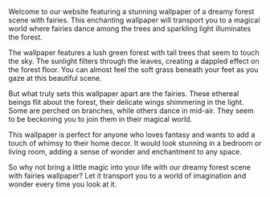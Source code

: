 <!--
Write me content for website with wallpaper "A dreamy forest scene with fairies"
-->

<!--font:Poppins.-->

Welcome to our website featuring a stunning wallpaper of a dreamy forest scene with fairies. This enchanting wallpaper will transport you to a magical world where fairies dance among the trees and sparkling light illuminates the forest.

The wallpaper features a lush green forest with tall trees that seem to touch the sky. The sunlight filters through the leaves, creating a dappled effect on the forest floor. You can almost feel the soft grass beneath your feet as you gaze at this beautiful scene.

But what truly sets this wallpaper apart are the fairies. These ethereal beings flit about the forest, their delicate wings shimmering in the light. Some are perched on branches, while others dance in mid-air. They seem to be beckoning you to join them in their magical world.

This wallpaper is perfect for anyone who loves fantasy and wants to add a touch of whimsy to their home decor. It would look stunning in a bedroom or living room, adding a sense of wonder and enchantment to any space.

So why not bring a little magic into your life with our dreamy forest scene with fairies wallpaper? Let it transport you to a world of imagination and wonder every time you look at it.
